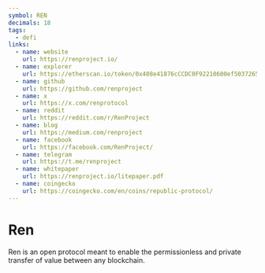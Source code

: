 ```yaml
---
symbol: REN
decimals: 18
tags:
  - defi
links:
  - name: website
    url: https://renproject.io/
  - name: explorer
    url: https://etherscan.io/token/0x408e41876cCCDC0F92210600ef50372656052a38
  - name: github
    url: https://github.com/renproject
  - name: x
    url: https://x.com/renprotocol
  - name: reddit
    url: https://reddit.com/r/RenProject
  - name: blog
    url: https://medium.com/renproject
  - name: facebook
    url: https://facebook.com/RenProject/
  - name: telegram
    url: https://t.me/renproject
  - name: whitepaper
    url: https://renproject.io/litepaper.pdf
  - name: coingecko
    url: https://coingecko.com/en/coins/republic-protocol/
---
```


# Ren

Ren is an open protocol meant to enable the permissionless and private transfer of value between any blockchain.
